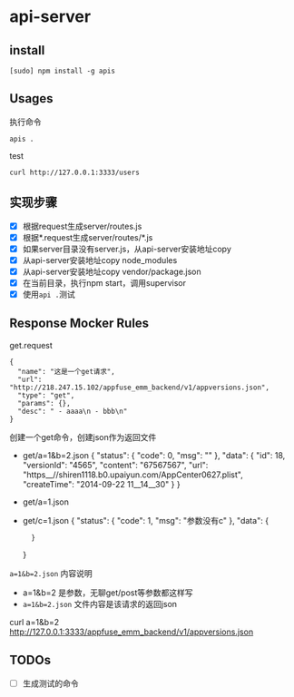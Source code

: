 # api-server

## install

	[sudo] npm install -g apis

## Usages

执行命令

	apis .
	
test

	curl http://127.0.0.1:3333/users

## 实现步骤

- [x] 根据request生成server/routes.js
- [x] 根据*.request生成server/routes/*.js
- [x] 如果server目录没有server.js，从api-server安装地址copy
- [x] 从api-server安装地址copy node_modules
- [x] 从api-server安装地址copy vendor/package.json
- [x] 在当前目录，执行npm start，调用supervisor
- [x] 使用`api .`测试

## Response Mocker Rules

get.request

```
{
  "name": "这是一个get请求",
  "url": "http://218.247.15.102/appfuse_emm_backend/v1/appversions.json",
  "type": "get",
  "params": {},
  "desc": " - aaaa\n - bbb\n"
}
```

创建一个get命令，创建json作为返回文件

- get/a=1&b=2.json
	{
	    "status": {
	        "code": 0,
	        "msg": ""
	    },
	    "data": {
	        "id": 18,
	        "versionId": "4565",
	        "content": "67567567",
	        "url": "https__//shiren1118.b0.upaiyun.com/AppCenter0627.plist",
	        "createTime": "2014-09-22 11__14__30"
	    }
	}
- get/a=1.json
- get/c=1.json
	{
	    "status": {
	        "code": 1,
	        "msg": "参数没有c"
	    },
	    "data": {
 
	    }
	}
	

`a=1&b=2.json` 内容说明

- a=1&b=2 是参数，无聊get/post等参数都这样写
- `a=1&b=2.json` 文件内容是该请求的返回json


curl a=1&b=2  http://127.0.0.1:3333/appfuse_emm_backend/v1/appversions.json

## TODOs

- [ ] 生成测试的命令
